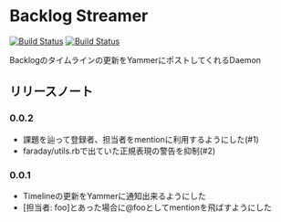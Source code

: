 # Backlog Streamer

[![Build Status](https://buildhive.cloudbees.com/job/cynipe/job/backlog-streamer/badge/icon)](https://buildhive.cloudbees.com/job/cynipe/job/backlog-streamer/) [![Build Status](https://secure.travis-ci.org/[cynipe]/[backlog-streamer].png)](http://travis-ci.org/cynipe/backlog-streamer)

Backlogのタイムラインの更新をYammerにポストしてくれるDaemon

## リリースノート

### 0.0.2
* 課題を辿って登録者、担当者をmentionに利用するようにした(#1)
* faraday/utils.rbで出ていた正規表現の警告を抑制(#2)

### 0.0.1
* Timelineの更新をYammerに通知出来るようにした
* [担当者: foo]とあった場合に@fooとしてmentionを飛ばすようにした

